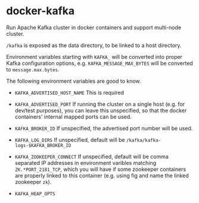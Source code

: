docker-kafka
============

Run Apache Kafka cluster in docker containers and support multi-node cluster.

`/kafka` is exposed as the data directory, to be linked to a host directory.

Environment variables starting with `KAFKA_` will be converted into proper Kafka configuration options, e.g. `KAFKA_MESSAGE_MAX_BYTES` will be converted to `message.max.bytes`. 

The following environment variables are good to know.

* `KAFKA_ADVERTISED_HOST_NAME` This is required 

* `KAFKA_ADVERTISED_PORT` If running the cluster on a single host (e.g. for dev/test purposes), you can leave this unspecified, so that the docker containers' internal mapped ports can be used.

* `KAFKA_BROKER_ID` If unspecified, the advertised port number will be used. 

* `KAFKA_LOG_DIRS` If unspecified, default will be `/kafka/kafka-logs-$KAFKA_BROKER_ID`

* `KAFKA_ZOOKEEPER_CONNECT` If unspecified, default will be comma separated IP addresses in environment varibles matching `ZK.*PORT_2181_TCP`, which you will have if some zookeeper containers are properly linked to this container (e.g. using fig and name the linked zookeeper `zk`).

* `KAFKA_HEAP_OPTS` 

